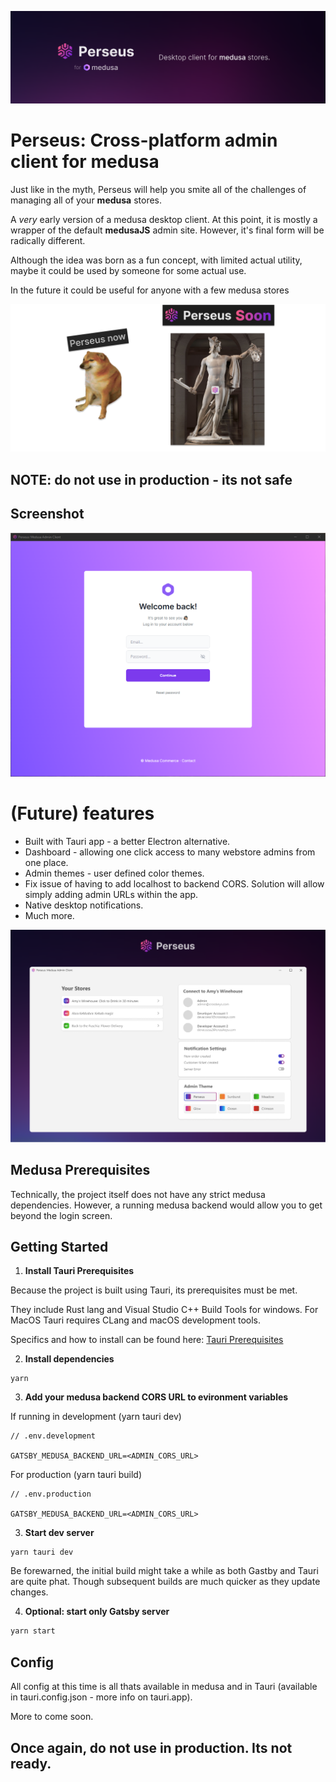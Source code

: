 ![Perseus banner](github/perseus-banner.png)

# Perseus: Cross-platform admin client for medusa

Just like in the myth, Perseus will help you smite all of the challenges of managing all of your **medusa** stores.

A _very_ early version of a medusa desktop client. At this point, it is mostly a wrapper of the default **medusaJS** admin site. However, it's final form will be radically different.

Although the idea was born as a fun concept, with limited actual utility, maybe it could be used by someone for some actual use.

In the future it could be useful for anyone with a few medusa stores

![Perseus meme](github/perseus-meme.png)

## NOTE: do not use in production - its not safe

## Screenshot

![Perseus demo](github/demo-login.png)

# (Future) features

- Built with Tauri app - a better Electron alternative.
- Dashboard - allowing one click access to many webstore admins from one place.
- Admin themes - user defined color themes.
- Fix issue of having to add localhost to backend CORS. Solution will allow simply adding admin URLs within the app.
- Native desktop notifications.
- Much more.

![Perseus future look](github/perseus-future.png)

## Medusa Prerequisites

Technically, the project itself does not have any strict medusa dependencies. However, a running medusa backend would allow you to get beyond the login screen.

## Getting Started

1.  **Install Tauri Prerequisites**

Because the project is built using Tauri, its prerequisites must be met.

They include Rust lang and Visual Studio C++ Build Tools for windows. For MacOS Tauri requires CLang and macOS development tools.

Specifics and how to install can be found here: [Tauri Prerequisites](https://tauri.app/v1/guides/getting-started/prerequisites)

2.  **Install dependencies**

```
yarn
```

3. **Add your medusa backend CORS URL to evironment variables**

If running in development (yarn tauri dev)

```
// .env.development

GATSBY_MEDUSA_BACKEND_URL=<ADMIN_CORS_URL>

```

For production (yarn tauri build)

```
// .env.production

GATSBY_MEDUSA_BACKEND_URL=<ADMIN_CORS_URL>

```

3.  **Start dev server**

```
yarn tauri dev
```

Be forewarned, the initial build might take a while as both Gastby and Tauri are quite phat. Though subsequent builds are much quicker as they update changes.

4.  **Optional: start only Gatsby server**

```bash
yarn start
```

## Config

All config at this time is all thats available in medusa and in Tauri (available in tauri.config.json - more info on tauri.app).

More to come soon.

## Once again, do not use in production. Its not ready.
